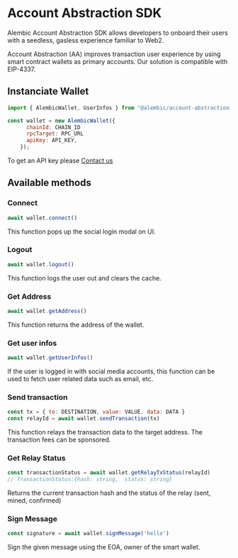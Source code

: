 # Account Abstraction SDK

Alembic Account Abstraction SDK allows developers to onboard their users with a seedless, gasless experience familiar to Web2.

Account Abstraction (AA) improves transaction user experience by using smart contract wallets as primary accounts.
Our solution is compatible with EIP-4337.

## Instanciate Wallet

```javascript
import { AlembicWallet, UserInfos } from "@alembic/account-abstraction-sdk";

const wallet = new AlembicWallet({
      chainId: CHAIN_ID
      rpcTarget: RPC_URL
      apiKey: API_KEY,
    });

```

To get an API key please [Contact us](https://alembic.tech/)

## Available methods

### Connect

```javascript
await wallet.connect()
```

This function pops up the social login modal on UI.

### Logout

```javascript
await wallet.logout()
```

This function logs the user out and clears the cache.

### Get Address

```javascript
await wallet.getAddress()
```

This function returns the address of the wallet.

### Get user infos

```javascript
await wallet.getUserInfos()
```

If the user is logged in with social media accounts, this function can be used to fetch user related data such as email, etc.

### Send transaction

```javascript
const tx = { to: DESTINATION, value: VALUE, data: DATA }
const relayId = await wallet.sendTransaction(tx)
```

This function relays the transaction data to the target address. The transaction fees can be sponsored.

### Get Relay Status

```javascript
const transactionStatus = await wallet.getRelayTxStatus(relayId)
// TransactionStatus:{hash: string,  status: string}
```

Returns the current transaction hash and the status of the relay (sent, mined, confirmed)

### Sign Message

```javascript
const signature = await wallet.signMessage('hello')
```

Sign the given message using the EOA, owner of the smart wallet.
